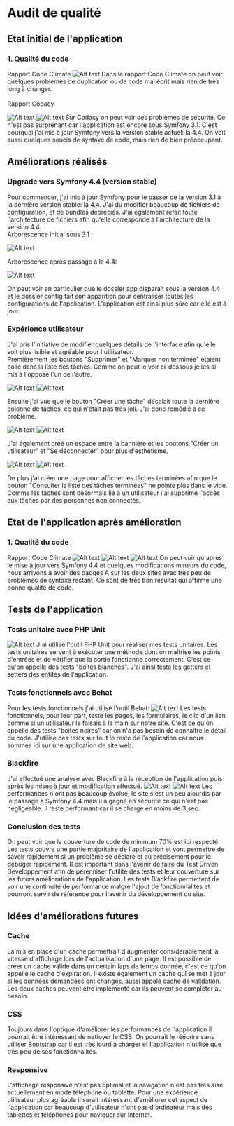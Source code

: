 # Audit de qualité

## Etat initial de l'application

### 1. Qualité du code
Rapport Code Climate
![Alt text](./img/CodeClimateAvant.png "Code Climate report")
Dans le rapport Code Climate on peut voir quelques problèmes de duplication ou de code mal écrit mais rien de très long à changer.
<br/></br>
Rapport Codacy

![Alt text](./img/CodacyAvant.png "Codacy report")
![Alt text](./img/CodacyIssuesBefore.png "Codacy report")
Sur Codacy on peut voir des problèmes de sécurité. Ce n'est pas surprenant car l'application est encore sous Symfony 3.1. C'est pourquoi j'ai mis à jour Symfony vers la version stable actuel: la 4.4.
On voit aussi quelques soucis de syntaxe de code, mais rien de bien préoccupant.

## Améliorations réalisés
### Upgrade vers Symfony 4.4 (version stable)
Pour commencer, j'ai mis à jour Symfony pour le passer de la version 3.1 à la dernière version stable: la 4.4. J'ai du modifier beaucoup de fichiers de configuration, et de bundles dépréciés. J'ai également refait toute l'architecture de fichiers afin qu'elle corresponde à l'architecture de la version 4.4.
<br/>Arborescence initial sous 3.1 :

![Alt text](./img/Arborescence-initial.png "Arborescence initial")

Arborescence après passage à la 4.4:

![Alt text](./img/Arborescence-4-4.png "Arborescence après mise à jour")

On peut voir en particulier que le dossier app disparaît sous la version 4.4 et le dossier config fait son apparition pour centraliser toutes les configurations de l'application. L'application est ainsi plus sûre car elle est à jour.

### Expérience utilisateur
J'ai pris l'initiative de modifier quelques détails de l'interface afin qu'elle soit plus lisible et agréable pour l'utilisateur.
<br>
Premièrement les boutons "Supprimer" et "Marquer non terminée" étaient collé dans la liste des tâches. Comme on peut le voir ci-dessous je les ai mis à l'opposé l'un de l'autre.

![Alt text](./img/bouton-colle.png)
![Alt text](./img/bouton-colle-after.png)

Ensuite j'ai vue que le bouton "Créer une tâche" décalait toute la dernière colonne de tâches, ce qui n'était pas très joli. J'ai donc remédié à ce problème.

![Alt text](./img/colonne.png)
![Alt text](./img/colonne-after.png)

J'ai également créé un espace entre la bannière et les boutons "Créer un utilisateur" et "Se déconnecter" pour plus d'esthétisme.

![Alt text](./img/coller-header.png)
![Alt text](./img/coller-header-after.png)

De plus j'ai créer une page pour afficher les tâches terminées afin que le bouton "Consulter la liste des tâches terminées" ne pointe plus dans le vide. </br>
Comme les tâches sont désormais lié à un utilisateur j'ai supprimé l'accès aux tâches par des personnes non connectés.

## Etat de l'application après amélioration
### 1. Qualité du code
Rapport Code Climate
![Alt text](./img/CodeClimateApres.png "Code Climate report")
![Alt text](./img/CodacyApres.png "Codacy report")
![Alt text](./img/CodacyIssuesAfter.png "Codacy report")
On peut voir qu'après le mise à jour vers Symfony 4.4 et quelques modifications mineurs du code, nous arrivons à avoir des badges A sur les deux sites avec très peu de problèmes de syntaxe restant. Ce sont de très bon résultat qui affirme une bonne qualité de code.

## Tests de l'application
### Tests unitaire avec PHP Unit
![Alt text](./img/PhpUnit.png "Php Unit")
J'ai utilisé l'outil PHP Unit pour réaliser mes tests unitaires. Les tests unitaires servent à exécuter une méthode dont on maîtrise les points d'entrées et de vérifier que la sortie fonctionne correctement. C'est ce qu'on appelle des tests "boites blanches". J'ai ainsi testé les getters et setters des entités de l'application.

### Tests fonctionnels avec Behat
Pour les tests fonctionnels j'ai utilisé l'outil Behat:
![Alt text](./img/Behat.png "Behat")
Les tests fonctionnels, pour leur part, teste les pages, les formulaires, le clic d'un lien comme si un utilisateur le faisais à la main sur notre site. C'est ce qu'on appelle des tests "boites noires" car on n'a pas besoin de connaître le détail du code. J'utilise ces tests sur tout le reste de l'application car nous sommes ici sur une application de site web.

### Blackfire
J'ai effectué une analyse avec Blackfire à la réception de l'application puis après les mises à jour et modification effectué.
![Alt text](./img/Blakfire-BeforeUpdate.png)
![Alt text](./img/Blakfire-AfterUpdate.png)
Les performances n'ont pas beaucoup évolué, le site s'est un peu alourdis par le passage à Symfony 4.4 mais il a gagné en sécurité ce qui n'est pas négligeable. Il reste performant car il se charge en moins de 3 sec.

### Conclusion des tests
On peut voir que la couverture de code de minimum 70% est ici respecté. Les tests couvre une partie majoritaire de l'application et vont permettre de savoir rapidement si un problème se déclare et où précisément pour le débuger rapidement. Il est important dans l'avenir de faire du Test Driven Developpement afin de pérenniser l'utilité des tests et leur couverture sur les futurs améliorations de l'application. Les tests Blackfire permettent de voir une continuité de performance malgré l'ajout de fonctionnalités et pourront servir de référence pour l'avenir du développement du site.

## Idées d'améliorations futures
### Cache
La mis en place d'un cache permettrait d'augmenter considérablement la vitesse d'affichage lors de l'actualisation d'une page. Il est possible de créer un cache valide dans un certain laps de temps donnée, c'est ce qu'on appelle le cache d'expiration. Il existe également un cache qui se met à jour si les données demandées ont changés, aussi appelé cache de validation. Les deux caches peuvent être implémenté car ils peuvent se compléter au besoin.

### CSS
Toujours dans l'optique d'améliorer les performances de l'application il pourrait être intéressant de nettoyer le CSS. On pourrait le réécrire sans utiliser Bootstrap car il est très lourd à charger et l'application n'utilise que très peu de ses fonctionnalités.

### Responsive
L'affichage responsive n'est pas optimal et la navigation n'est pas très aisé actuellement en mode téléphone ou tablette. Pour une expérience utilisateur plus agréable il serait intéressant d'améliorer cet aspect de l'application car beaucoup d'utilisateur n'ont pas d'ordinateur mais des tablettes et téléphones pour naviguer sur Internet.